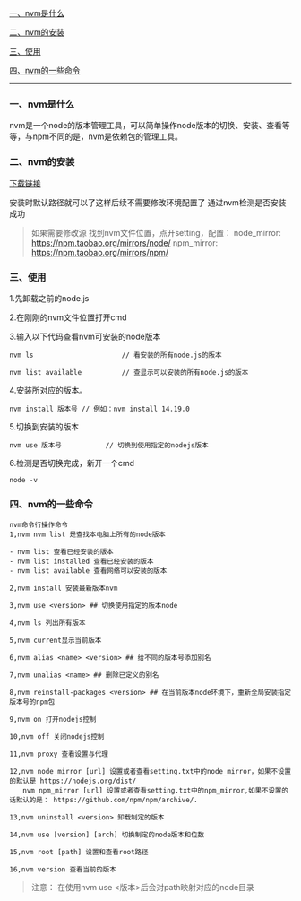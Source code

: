 [一、nvm是什么](#一、nvm是什么)

[二、nvm的安装](#二、nvm的安装)

[三、使用](#三、使用)

[四、nvm的一些命令](#四、nvm的一些命令)

---

### 一、nvm是什么

nvm是一个node的版本管理工具，可以简单操作node版本的切换、安装、查看等等，与npm不同的是，nvm是依赖包的管理工具。

### 二、nvm的安装

[下载链接](https://github.com/coreybutler/nvm-windows/releases)

安装时默认路径就可以了这样后续不需要修改环境配置了
通过nvm检测是否安装成功

> 如果需要修改源
找到nvm文件位置，点开setting，配置：
node_mirror: https://npm.taobao.org/mirrors/node/
npm_mirror: https://npm.taobao.org/mirrors/npm/

### 三、使用

1.先卸载之前的node.js

2.在刚刚的nvm文件位置打开cmd

3.输入以下代码查看nvm可安装的node版本

```
nvm ls                      // 看安装的所有node.js的版本
 
nvm list available          // 查显示可以安装的所有node.js的版本
```

4.安装所对应的版本。

```
nvm install 版本号 // 例如：nvm install 14.19.0
```

5.切换到安装的版本

```
nvm use 版本号           // 切换到使用指定的nodejs版本
```

6.检测是否切换完成，新开一个cmd

```
node -v
```

### 四、nvm的一些命令

```
nvm命令行操作命令
1,nvm nvm list 是查找本电脑上所有的node版本
 
- nvm list 查看已经安装的版本
- nvm list installed 查看已经安装的版本
- nvm list available 查看网络可以安装的版本
 
2,nvm install 安装最新版本nvm
 
3,nvm use <version> ## 切换使用指定的版本node
 
4,nvm ls 列出所有版本
 
5,nvm current显示当前版本
 
6,nvm alias <name> <version> ## 给不同的版本号添加别名
 
7,nvm unalias <name> ## 删除已定义的别名
 
8,nvm reinstall-packages <version> ## 在当前版本node环境下，重新全局安装指定版本号的npm包
 
9,nvm on 打开nodejs控制
 
10,nvm off 关闭nodejs控制
 
11,nvm proxy 查看设置与代理
 
12,nvm node_mirror [url] 设置或者查看setting.txt中的node_mirror，如果不设置的默认是 https://nodejs.org/dist/
　　nvm npm_mirror [url] 设置或者查看setting.txt中的npm_mirror,如果不设置的话默认的是： https://github.com/npm/npm/archive/.
 
13,nvm uninstall <version> 卸载制定的版本
 
14,nvm use [version] [arch] 切换制定的node版本和位数
 
15,nvm root [path] 设置和查看root路径
 
16,nvm version 查看当前的版本
```

> 注意：
在使用nvm use <版本>后会对path映射对应的node目录
